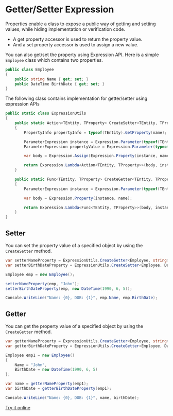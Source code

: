 # Getter/Setter Expression

Properties enable a class to expose a public way of getting and setting values, while hiding implementation or verification code.

 - A get property accessor is used to return the property value.
 - And a set property accessor is used to assign a new value. 

You can also get/set the property using Expression API. Here is a simple `Employee` class which contains two properties.

```csharp
public class Employee
{
    public string Name { get; set; }
    public DateTime BirthDate { get; set; }
}
```

The following class contains implementation for getter/setter using expression APIs

```csharp
public static class ExpressionUtils
{
    public static Action<TEntity, TProperty> CreateSetter<TEntity, TProperty>(string name) where TEntity: class
    {
        PropertyInfo propertyInfo = typeof(TEntity).GetProperty(name);

        ParameterExpression instance = Expression.Parameter(typeof(TEntity), "instance");
        ParameterExpression propertyValue = Expression.Parameter(typeof(TProperty), "propertyValue");

		var body = Expression.Assign(Expression.Property(instance, name), propertyValue);

        return Expression.Lambda<Action<TEntity, TProperty>>(body, instance, propertyValue).Compile();
    }

    public static Func<TEntity, TProperty> CreateGetter<TEntity, TProperty>(string name) where TEntity: class
    {
        ParameterExpression instance = Expression.Parameter(typeof(TEntity), "instance");

        var body = Expression.Property(instance, name);

        return Expression.Lambda<Func<TEntity, TProperty>>(body, instance).Compile();
    }
}
```
## Setter

You can set the property value of a specified object by using the `CreateSetter` method.

```csharp
var setterNameProperty = ExpressionUtils.CreateSetter<Employee, string>(x => x.Name);
var setterBirthDateProperty = ExpressionUtils.CreateSetter<Employee, DateTime>(x => x.BirthDate);

Employee emp = new Employee();

setterNameProperty(emp, "John");
setterBirthDateProperty(emp, new DateTime(1990, 6, 5));

Console.WriteLine("Name: {0}, DOB: {1}", emp.Name, emp.BirthDate);
```

## Getter

You can get the property value of a specified object by using the `CreateGetter` method.

```csharp
var getterNameProperty = ExpressionUtils.CreateGetter<Employee, string>("Name");
var getterBirthDateProperty = ExpressionUtils.CreateGetter<Employee, DateTime>("BirthDate);

Employee emp1 = new Employee()
{
    Name = "John",
    BirthDate = new DateTime(1990, 6, 5)
};

var name = getterNameProperty(emp1);
var birthDate = getterBirthDateProperty(emp1);

Console.WriteLine("Name: {0}, DOB: {1}", name, birthDate);
```

[Try it online](https://dotnetfiddle.net/IiTlLS)
